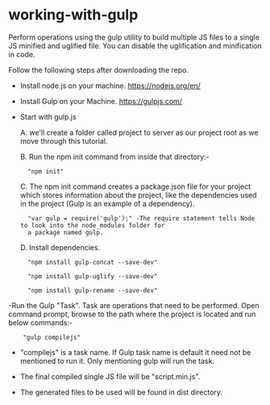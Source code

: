 # working-with-gulp
Perform operations using the gulp utility to build multiple JS files to a single JS minified and uglified file. You can disable the 
uglification and minification in code.

Follow the following steps after downloading the repo.

- Install node.js on your machine. https://nodejs.org/en/

- Install Gulp on your Machine. https://gulpjs.com/

- Start with gulp.js

	A. we'll create a folder called project to server as our project root as we move through this tutorial.

	B. Run the npm init command from inside that directory:-

		"npm init"

	C. The npm init command creates a package.json file for your project which stores information about the project, 
	like the dependencies used in the project (Gulp is an example of a dependency).

		"var gulp = require('gulp');" -The require statement tells Node to look into the node_modules folder for 
		a package named gulp.

	D. Install dependencies.

		"npm install gulp-concat --save-dev"

		"npm install gulp-uglify --save-dev"

		"npm install gulp-rename --save-dev"

-Run the Gulp "Task". Task are operations that need to be performed.
Open command prompt, browse to the path where the project is located and run below commands:-

		"gulp compilejs"
    
- "compilejs" is a task name. If Gulp task name is default it need not be mentioned to run it. Only mentioning gulp will run the task.

- The final compiled single JS file will be "script.min.js".

- The generated files to be used will be found in dist directory.
